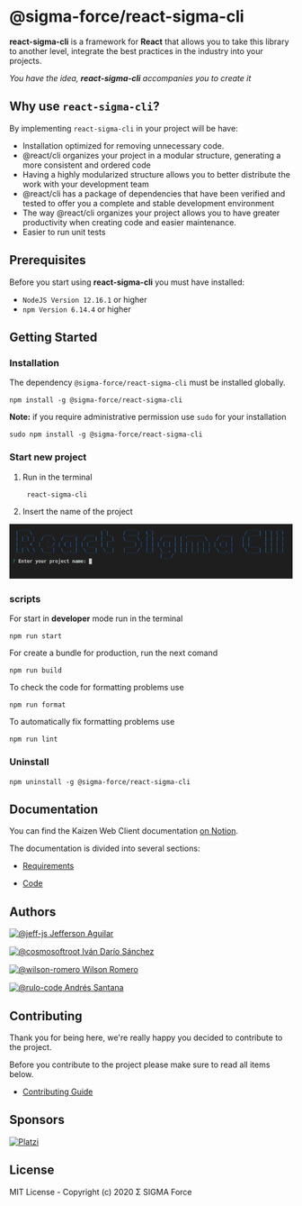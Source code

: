 # @sigma-force/react-sigma-cli

**react-sigma-cli** is a framework for **React** that allows you to take this library to another level, integrate the best practices in the industry into your projects.

_You have the idea, **react-sigma-cli** accompanies you to create it_

## Why use `react-sigma-cli`?

By implementing `react-sigma-cli` in your project will be have:

- Installation optimized for removing unnecessary code.
- @react/cli organizes your project in a modular structure, generating a more consistent and ordered code
- Having a highly modularized structure allows you to better distribute the work with your development team
- @react/cli has a package of dependencies that have been verified and tested to offer you a complete and stable development environment
- The way @react/cli organizes your project allows you to have greater productivity when creating code and easier maintenance.
- Easier to run unit tests

## Prerequisites

Before you start using **react-sigma-cli** you must have installed:

- `NodeJS Version 12.16.1` or higher
- `npm Version 6.14.4` or higher


## Getting Started

### Installation

The dependency `@sigma-force/react-sigma-cli` must be installed globally. 

    npm install -g @sigma-force/react-sigma-cli

**Note:** if you require administrative permission use `sudo` for your installation
 
	sudo npm install -g @sigma-force/react-sigma-cli


### Start new project

1. Run in the terminal 

		react-sigma-cli

2. Insert the name of the project

![start react-sigma-cli](./.readme-static/start-cli.png) 


### scripts

For start in **developer** mode run in the terminal

	npm run start

For create a bundle for production, run the next comand

	npm run build

To check the code for formatting problems use

	npm run format

To automatically fix formatting problems use

	npm run lint

### Uninstall

	npm uninstall -g @sigma-force/react-sigma-cli

## Documentation

You can find the Kaizen Web Client documentation [on Notion](https://www.notion.so/rulocode/React-cli-7cb832838b334971a37f8b2b8ed9d17e).

The documentation is divided into several sections:

* [Requirements](https://www.notion.so/rulocode/Requirements-75bb9d70b2b94d2abe1070756025a483)

* [Code](https://react-sigma-cli-doc.now.sh/)




## Authors

<p style='margin-bottom:15px;'>
	<a href='https://github.com/jeff-js' target='_blank'>
		<img class="avatar" src="https://avatars2.githubusercontent.com/u/5813240?s=96&v=4" width="48" height="48" alt="@jeff-js">
		Jefferson Aguilar
	</a>
</p>
<p style='margin-bottom:15px;'>
	<a href='https://github.com/cosmosoftroot' target='_blank'>
		<img class="avatar" src="https://avatars1.githubusercontent.com/u/28010872?s=96&amp;v=4" width="48" height="48" alt="@cosmosoftroot">
		Iván Darío Sánchez
	</a>
</p>
<p style='margin-bottom:15px;'>
	<a href='https://github.com/wilson-romero' target='_blank'>
		<img class="avatar" src="https://avatars2.githubusercontent.com/u/55015479?s=96&v=4" width="48" height="48" alt="@wilson-romero">
		Wilson Romero
	</a>
</p>
<div style='margin-bottom:15px;'>
	<a href='https://github.com/rulo-code' target='_blank'>
		<img class="avatar" src="https://avatars3.githubusercontent.com/u/48034545?s=96&v=4" width="48" height="48" alt="@rulo-code">
		Andrés Santana
	</a>
</div>


## Contributing

Thank you for being here, we're really happy you decided to contribute to the project.

Before you contribute to the project please make sure to read all items below.

* [Contributing Guide](/CONTRIBUTING.md)


## Sponsors

<a href='https://platzi.com/' target='_blank'>
	<img src='https://static.platzi.com/media/avatars/Platzi-f730e65b-e92b-44d3-81c0-5c59c4dc4658.png' alt='Platzi' width='70px' />
</a>

## License

MIT License - Copyright (c) 2020 Σ SIGMA Force
